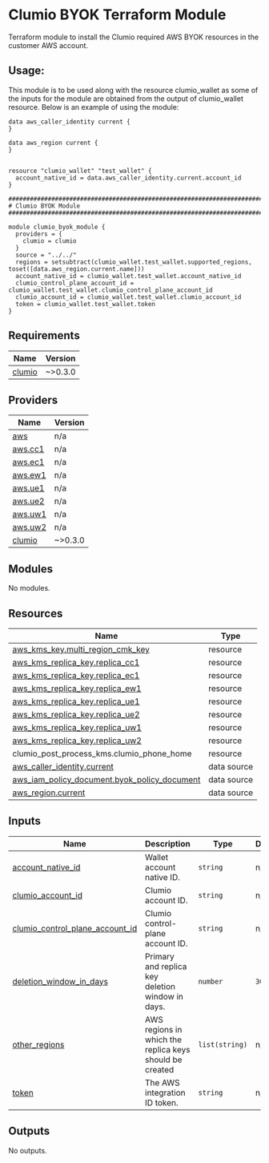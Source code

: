 <!-- BEGIN_TF_DOCS -->

# Clumio BYOK Terraform Module

Terraform module to install the Clumio required AWS BYOK resources in the customer AWS account.

## Usage:
This module is to be used along with the resource clumio_wallet as some of the inputs for the module are obtained from the output of clumio_wallet  resource.
Below is an example of using the module:

```hcl
data aws_caller_identity current {
}

data aws_region current {
}


resource "clumio_wallet" "test_wallet" {
  account_native_id = data.aws_caller_identity.current.account_id
}

################################################################################
# Clumio BYOK Module
################################################################################

module clumio_byok_module {
  providers = {
    clumio = clumio
  }
  source = "../../"
  regions = setsubtract(clumio_wallet.test_wallet.supported_regions, toset([data.aws_region.current.name]))
  account_native_id = clumio_wallet.test_wallet.account_native_id
  clumio_control_plane_account_id = clumio_wallet.test_wallet.clumio_control_plane_account_id
  clumio_account_id = clumio_wallet.test_wallet.clumio_account_id
  token = clumio_wallet.test_wallet.token
}
```

## Requirements

| Name | Version |
|------|---------|
| <a name="requirement_clumio"></a> [clumio](#requirement\_clumio) | ~>0.3.0 |

## Providers

| Name | Version |
|------|---------|
| <a name="provider_aws"></a> [aws](#provider\_aws) | n/a |
| <a name="provider_aws.cc1"></a> [aws.cc1](#provider\_aws.cc1) | n/a |
| <a name="provider_aws.ec1"></a> [aws.ec1](#provider\_aws.ec1) | n/a |
| <a name="provider_aws.ew1"></a> [aws.ew1](#provider\_aws.ew1) | n/a |
| <a name="provider_aws.ue1"></a> [aws.ue1](#provider\_aws.ue1) | n/a |
| <a name="provider_aws.ue2"></a> [aws.ue2](#provider\_aws.ue2) | n/a |
| <a name="provider_aws.uw1"></a> [aws.uw1](#provider\_aws.uw1) | n/a |
| <a name="provider_aws.uw2"></a> [aws.uw2](#provider\_aws.uw2) | n/a |
| <a name="provider_clumio"></a> [clumio](#provider\_clumio) | ~>0.3.0 |

## Modules

No modules.

## Resources

| Name | Type |
|------|------|
| [aws_kms_key.multi_region_cmk_key](https://registry.terraform.io/providers/hashicorp/aws/latest/docs/resources/kms_key) | resource |
| [aws_kms_replica_key.replica_cc1](https://registry.terraform.io/providers/hashicorp/aws/latest/docs/resources/kms_replica_key) | resource |
| [aws_kms_replica_key.replica_ec1](https://registry.terraform.io/providers/hashicorp/aws/latest/docs/resources/kms_replica_key) | resource |
| [aws_kms_replica_key.replica_ew1](https://registry.terraform.io/providers/hashicorp/aws/latest/docs/resources/kms_replica_key) | resource |
| [aws_kms_replica_key.replica_ue1](https://registry.terraform.io/providers/hashicorp/aws/latest/docs/resources/kms_replica_key) | resource |
| [aws_kms_replica_key.replica_ue2](https://registry.terraform.io/providers/hashicorp/aws/latest/docs/resources/kms_replica_key) | resource |
| [aws_kms_replica_key.replica_uw1](https://registry.terraform.io/providers/hashicorp/aws/latest/docs/resources/kms_replica_key) | resource |
| [aws_kms_replica_key.replica_uw2](https://registry.terraform.io/providers/hashicorp/aws/latest/docs/resources/kms_replica_key) | resource |
| clumio_post_process_kms.clumio_phone_home | resource |
| [aws_caller_identity.current](https://registry.terraform.io/providers/hashicorp/aws/latest/docs/data-sources/caller_identity) | data source |
| [aws_iam_policy_document.byok_policy_document](https://registry.terraform.io/providers/hashicorp/aws/latest/docs/data-sources/iam_policy_document) | data source |
| [aws_region.current](https://registry.terraform.io/providers/hashicorp/aws/latest/docs/data-sources/region) | data source |

## Inputs

| Name | Description | Type | Default | Required |
|------|-------------|------|---------|:--------:|
| <a name="input_account_native_id"></a> [account\_native\_id](#input\_account\_native\_id) | Wallet account native ID. | `string` | n/a | yes |
| <a name="input_clumio_account_id"></a> [clumio\_account\_id](#input\_clumio\_account\_id) | Clumio account ID. | `string` | n/a | yes |
| <a name="input_clumio_control_plane_account_id"></a> [clumio\_control\_plane\_account\_id](#input\_clumio\_control\_plane\_account\_id) | Clumio control-plane account ID. | `string` | n/a | yes |
| <a name="input_deletion_window_in_days"></a> [deletion\_window\_in\_days](#input\_deletion\_window\_in\_days) | Primary and replica key deletion window in days. | `number` | `30` | no |
| <a name="input_other_regions"></a> [other\_regions](#input\_other\_regions) | AWS regions in which the replica keys should be created | `list(string)` | n/a | yes |
| <a name="input_token"></a> [token](#input\_token) | The AWS integration ID token. | `string` | n/a | yes |

## Outputs

No outputs.


<!-- END_TF_DOCS -->
